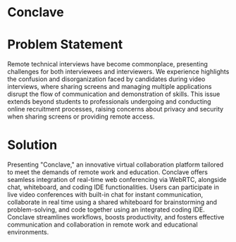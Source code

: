 # Conclave

# Problem Statement
Remote technical interviews have become commonplace, presenting challenges for both interviewees and interviewers. We experience highlights the confusion and disorganization faced by candidates during video interviews, where sharing screens and managing multiple applications disrupt the flow of communication and demonstration of skills. This issue extends beyond students to professionals undergoing and conducting online recruitment processes, raising concerns about privacy and security when sharing screens or providing remote access.

# Solution
Presenting "Conclave," an innovative virtual collaboration platform tailored to meet the demands of remote work and education. Conclave offers seamless integration of real-time web conferencing via WebRTC, alongside chat, whiteboard, and coding IDE functionalities. Users can participate in live video conferences with built-in chat for instant communication, collaborate in real time using a shared whiteboard for brainstorming and problem-solving, and code together using an integrated coding IDE. Conclave streamlines workflows, boosts productivity, and fosters effective communication and collaboration in remote work and educational environments.

